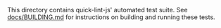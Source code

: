 This directory contains quick-lint-js' automated test suite. See
[docs/BUILDING.md](../docs/BUILDING.md) for instructions on building and running
these tests.
